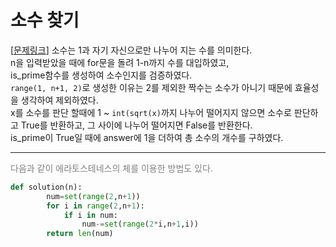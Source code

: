 # 소수 찾기 
[[문제링크](https://programmers.co.kr/learn/courses/30/lessons/12921/)]
소수는 1과 자기 자신으로만 나누어 지는 수를 의미한다. <br>
n을 입력받았을 때에 for문을 돌려 1-n까지 수를 대입하였고,<br>
is_prime함수를 생성하여 소수인지를 검증하였다.<br>
`range(1, n+1, 2)`로 생성한 이유는 2를 제외한 짝수는 소수가 아니기 때문에 효율성을 생각하여 제외하였다. <br>
x를 소수를 판단 할때에 1 ~ `int(sqrt(x)`까지 나누어 떨어지지 않으면 소수로 판단하고 True를 반환하고, 그 사이에 나누어 떨어지면 False를 반환한다.<br>
is_prime이 True일 때에 answer에 1을 더하여 총 소수의 개수를 구하였다.<br>

---
<span style="color:gray">다음과 같이 에라토스테네스의 체를 이용한 방법도 있다.</span>
```python
def solution(n): 
        num=set(range(2,n+1)) 
        for i in range(2,n+1): 
            if i in num: 
                num-=set(range(2*i,n+1,i)) 
        return len(num)
```
